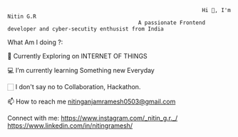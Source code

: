                                                                  Hi 👋, I'm Nitin G.R
                                             A passionate Frontend developer and cyber-secutity enthusist from India     
What Am I doing ?:

🧭 Currently Exploring on INTERNET OF THINGS 

💻 I’m currently learning Something new Everyday

🏻 I don't say no to Collaboration, Hackathon.

📫 How to reach me nitinganjamramesh0503@gmail.com

Connect with me:
https://www.instagram.com/_nitin_g.r._/
https://www.linkedin.com/in/nitingramesh/

